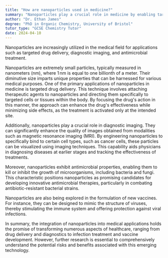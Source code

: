 ```yaml
---
title: "How are nanoparticles used in medicine?"
summary: "Nanoparticles play a crucial role in medicine by enabling targeted drug delivery, enhancing diagnostic imaging, and serving as effective antimicrobial agents."
author: "Dr. Ethan James"
degree: "PhD in Organic Chemistry, University of Bristol"
tutor_type: "GCSE Chemistry Tutor"
date: 2024-04-10
---
```


Nanoparticles are increasingly utilized in the medical field for applications such as targeted drug delivery, diagnostic imaging, and antimicrobial treatment.

Nanoparticles are extremely small particles, typically measured in nanometers (nm), where $1 \, \text{nm}$ is equal to one billionth of a meter. Their diminutive size imparts unique properties that can be harnessed for various medical purposes. One of the primary applications of nanoparticles in medicine is targeted drug delivery. This technique involves attaching therapeutic agents to nanoparticles and directing them specifically to targeted cells or tissues within the body. By focusing the drug's action in this manner, the approach can enhance the drug's effectiveness while minimizing side effects, as the treatment is activated only at the intended site.

Additionally, nanoparticles play a crucial role in diagnostic imaging. They can significantly enhance the quality of images obtained from modalities such as magnetic resonance imaging (MRI). By engineering nanoparticles to specifically bind to certain cell types, such as cancer cells, these particles can be visualized using imaging techniques. This capability aids physicians in diagnosing diseases at earlier stages and tracking the effectiveness of treatments.

Moreover, nanoparticles exhibit antimicrobial properties, enabling them to kill or inhibit the growth of microorganisms, including bacteria and fungi. This characteristic positions nanoparticles as promising candidates for developing innovative antimicrobial therapies, particularly in combating antibiotic-resistant bacterial strains.

Nanoparticles are also being explored in the formulation of new vaccines. For instance, they can be designed to mimic the structure of viruses, thereby stimulating the immune system and offering protection against viral infections.

In summary, the integration of nanoparticles into medical applications holds the promise of transforming numerous aspects of healthcare, ranging from drug delivery and diagnostics to infection treatment and vaccine development. However, further research is essential to comprehensively understand the potential risks and benefits associated with this emerging technology.
    